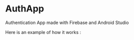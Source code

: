 # AuthApp

Authentication App made with Firebase and Android Studio 

Here is an example of how it works :

